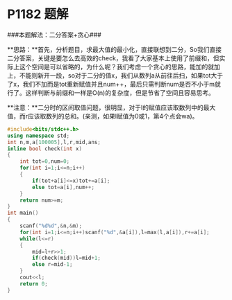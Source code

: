 # P1182 题解

###本题解法：二分答案+贪心###

**思路：**首先，分析题目，求最大值的最小化，直接联想到二分，So我们直接二分答案，关键是要怎么去高效的check，我看了大家基本上使用了前缀和，但实际上这个空间是可以省略的，为什么呢？我们考虑一个贪心的思路，能加的就加上，不能则新开一段，so对于二分的值x，我们从数列a从前往后扫，如果tot大于了x，我们不加而是tot重新赋值并且num++，最后只需判断num是否不小于m就行了。这样判断与前缀和一样是O(n)的复杂度，但是节省了空间且容易思考。

**注意：**二分时的区间取值问题，很明显，对于l的赋值应该取数列中的最大值，而r应该取数列的总和。(亲测，如果l赋值为0或1，第4个点会wa)。

```cpp
#include<bits/stdc++.h>
using namespace std;
int n,m,a[100005],l,r,mid,ans;
inline bool check(int x)
{
    int tot=0,num=0;
    for(int i=1;i<=n;i++)
    {
        if(tot+a[i]<=x)tot+=a[i];
        else tot=a[i],num++;
    }
    return num>=m;
}
int main()
{
    scanf("%d%d",&n,&m);
    for(int i=1;i<=n;i++)scanf("%d",&a[i]),l=max(l,a[i]),r+=a[i];
    while(l<=r)
    {
        mid=l+r>>1;
        if(check(mid))l=mid+1;
        else r=mid-1;
    }
    cout<<l;
    return 0;
}
```
